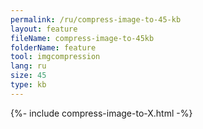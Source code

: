 ```yaml
---
permalink: /ru/compress-image-to-45-kb
layout: feature
fileName: compress-image-to-45kb
folderName: feature
tool: imgcompression
lang: ru
size: 45
type: kb
---
```


{%- include compress-image-to-X.html -%}
